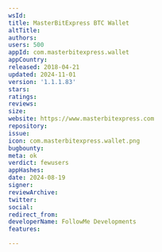 ```yaml
---
wsId: 
title: MasterBitExpress BTC Wallet
altTitle: 
authors: 
users: 500
appId: com.masterbitexpress.wallet
appCountry: 
released: 2018-04-21
updated: 2024-11-01
version: '1.1.1.83'
stars: 
ratings: 
reviews: 
size: 
website: https://www.masterbitexpress.com
repository: 
issue: 
icon: com.masterbitexpress.wallet.png
bugbounty: 
meta: ok
verdict: fewusers
appHashes: 
date: 2024-08-19
signer: 
reviewArchive: 
twitter: 
social: 
redirect_from: 
developerName: FollowMe Developments
features: 

---
```


